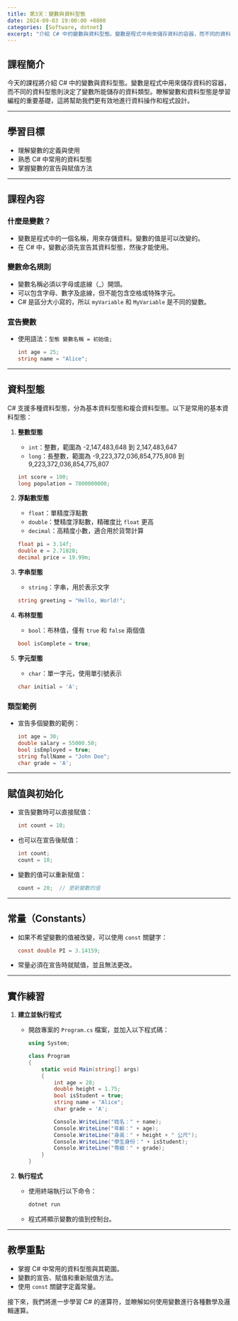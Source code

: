 ```yaml
---
title: 第3天：變數與資料型態
date: 2024-09-03 19:00:00 +0800
categories: [Software, dotnet]
excerpt: "介紹 C# 中的變數與資料型態。變數是程式中用來儲存資料的容器，而不同的資料型態則決定了變數所能儲存的資料類型。瞭解變數和資料型態是學習編程的重要基礎"
---
```


## 課程簡介

今天的課程將介紹 C# 中的變數與資料型態。變數是程式中用來儲存資料的容器，而不同的資料型態則決定了變數所能儲存的資料類型。瞭解變數和資料型態是學習編程的重要基礎，這將幫助我們更有效地進行資料操作和程式設計。

---

## 學習目標
- 理解變數的定義與使用
- 熟悉 C# 中常用的資料型態
- 掌握變數的宣告與賦值方法

---

## 課程內容

### 什麼是變數？
- 變數是程式中的一個名稱，用來存儲資料。變數的值是可以改變的。
- 在 C# 中，變數必須先宣告其資料型態，然後才能使用。

### 變數命名規則
- 變數名稱必須以字母或底線（_）開頭。
- 可以包含字母、數字及底線，但不能包含空格或特殊字元。
- C# 是區分大小寫的，所以 `myVariable` 和 `MyVariable` 是不同的變數。

### 宣告變數
- 使用語法：`型態 變數名稱 = 初始值;`
  ```csharp
  int age = 25;
  string name = "Alice";
  ```

---

## 資料型態

C# 支援多種資料型態，分為基本資料型態和複合資料型態。以下是常用的基本資料型態：

1. **整數型態**
   - `int`：整數，範圍為 -2,147,483,648 到 2,147,483,647
   - `long`：長整數，範圍為 -9,223,372,036,854,775,808 到 9,223,372,036,854,775,807
   ```csharp
   int score = 100;
   long population = 7800000000;
   ```

2. **浮點數型態**
   - `float`：單精度浮點數
   - `double`：雙精度浮點數，精確度比 `float` 更高
   - `decimal`：高精度小數，適合用於貨幣計算
   ```csharp
   float pi = 3.14f;
   double e = 2.71828;
   decimal price = 19.99m;
   ```

3. **字串型態**
   - `string`：字串，用於表示文字
   ```csharp
   string greeting = "Hello, World!";
   ```

4. **布林型態**
   - `bool`：布林值，僅有 `true` 和 `false` 兩個值
   ```csharp
   bool isComplete = true;
   ```

5. **字元型態**
   - `char`：單一字元，使用單引號表示
   ```csharp
   char initial = 'A';
   ```

### 類型範例
- 宣告多個變數的範例：
  ```csharp
  int age = 30;
  double salary = 55000.50;
  bool isEmployed = true;
  string fullName = "John Doe";
  char grade = 'A';
  ```

---

## 賦值與初始化

- 宣告變數時可以直接賦值：
  ```csharp
  int count = 10;
  ```

- 也可以在宣告後賦值：
  ```csharp
  int count;
  count = 10;
  ```

- 變數的值可以重新賦值：
  ```csharp
  count = 20;  // 更新變數的值
  ```

---

## 常量（Constants）

- 如果不希望變數的值被改變，可以使用 `const` 關鍵字：
  ```csharp
  const double PI = 3.14159;
  ```

- 常量必須在宣告時就賦值，並且無法更改。

---

## 實作練習

1. **建立並執行程式**
   - 開啟專案的 `Program.cs` 檔案，並加入以下程式碼：
     ```csharp
     using System;

     class Program
     {
         static void Main(string[] args)
         {
             int age = 28;
             double height = 1.75;
             bool isStudent = true;
             string name = "Alice";
             char grade = 'A';

             Console.WriteLine("姓名：" + name);
             Console.WriteLine("年齡：" + age);
             Console.WriteLine("身高：" + height + " 公尺");
             Console.WriteLine("學生身份：" + isStudent);
             Console.WriteLine("等級：" + grade);
         }
     }
     ```

2. **執行程式**
   - 使用終端執行以下命令：
     ```bash
     dotnet run
     ```
   - 程式將顯示變數的值到控制台。

---

## 教學重點
- 掌握 C# 中常用的資料型態與其範圍。
- 變數的宣告、賦值和重新賦值方法。
- 使用 `const` 關鍵字定義常量。

接下來，我們將進一步學習 C# 的運算符，並瞭解如何使用變數進行各種數學及邏輯運算。
